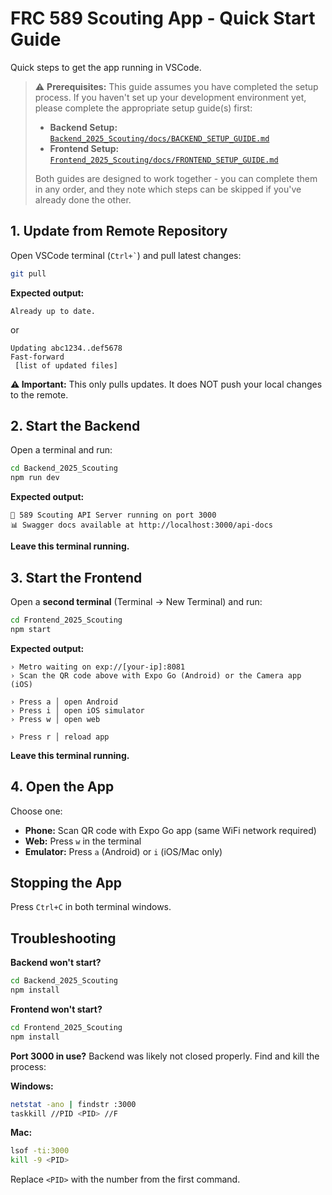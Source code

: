 # FRC 589 Scouting App - Quick Start Guide

Quick steps to get the app running in VSCode.

> ⚠️ **Prerequisites:** This guide assumes you have completed the setup process. If you haven't set up your development environment yet, please complete the appropriate setup guide(s) first:
>
> - **Backend Setup:** [`Backend_2025_Scouting/docs/BACKEND_SETUP_GUIDE.md`](../Backend_2025_Scouting/docs/BACKEND_SETUP_GUIDE.md)
> - **Frontend Setup:** [`Frontend_2025_Scouting/docs/FRONTEND_SETUP_GUIDE.md`](../Frontend_2025_Scouting/docs/FRONTEND_SETUP_GUIDE.md)
>
> Both guides are designed to work together - you can complete them in any order, and they note which steps can be skipped if you've already done the other.

## 1. Update from Remote Repository

Open VSCode terminal (`` Ctrl+` ``) and pull latest changes:

```bash
git pull
```

**Expected output:**
```
Already up to date.
```
or
```
Updating abc1234..def5678
Fast-forward
 [list of updated files]
```

**⚠️ Important:** This only pulls updates. It does NOT push your local changes to the remote.

## 2. Start the Backend

Open a terminal and run:

```bash
cd Backend_2025_Scouting
npm run dev
```

**Expected output:**
```
🚀 589 Scouting API Server running on port 3000
📊 Swagger docs available at http://localhost:3000/api-docs
```

**Leave this terminal running.**

## 3. Start the Frontend

Open a **second terminal** (Terminal → New Terminal) and run:

```bash
cd Frontend_2025_Scouting
npm start
```

**Expected output:**
```
› Metro waiting on exp://[your-ip]:8081
› Scan the QR code above with Expo Go (Android) or the Camera app (iOS)

› Press a │ open Android
› Press i │ open iOS simulator
› Press w │ open web

› Press r │ reload app
```

**Leave this terminal running.**

## 4. Open the App

Choose one:
- **Phone:** Scan QR code with Expo Go app (same WiFi network required)
- **Web:** Press `w` in the terminal
- **Emulator:** Press `a` (Android) or `i` (iOS/Mac only)

## Stopping the App

Press `Ctrl+C` in both terminal windows.

## Troubleshooting

**Backend won't start?**
```bash
cd Backend_2025_Scouting
npm install
```

**Frontend won't start?**
```bash
cd Frontend_2025_Scouting
npm install
```

**Port 3000 in use?**
Backend was likely not closed properly. Find and kill the process:

**Windows:**
```bash
netstat -ano | findstr :3000
taskkill //PID <PID> //F
```

**Mac:**
```bash
lsof -ti:3000
kill -9 <PID>
```

Replace `<PID>` with the number from the first command.
